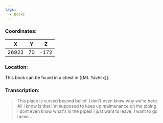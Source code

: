 ```yaml
---
tags:
  - Books
---
```


### Coordinates:
| **X** | **Y**| **Z** |
|:-----:|:----:|:-----:|
|26923  |70   |-172  |

### Location:
This book can be found in a chest in [[Mt. Yavhlix]].

### Transcription:
> This place is cursed beyond belief. I don't even know why we're here. All I know is that I'm supposed to keep up maintenance on the piping. I dont even know what's in the pipes! I just want to leave, I want to go home...



